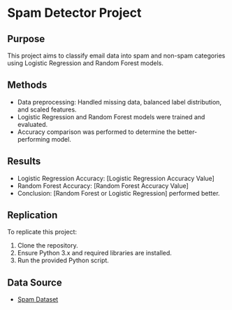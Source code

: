 # Spam Detector Project

## Purpose
This project aims to classify email data into spam and non-spam categories using Logistic Regression and Random Forest models.

## Methods
- Data preprocessing: Handled missing data, balanced label distribution, and scaled features.
- Logistic Regression and Random Forest models were trained and evaluated.
- Accuracy comparison was performed to determine the better-performing model.

## Results
- Logistic Regression Accuracy: [Logistic Regression Accuracy Value]
- Random Forest Accuracy: [Random Forest Accuracy Value]
- Conclusion: [Random Forest or Logistic Regression] performed better.

## Replication
To replicate this project:
1. Clone the repository.
2. Ensure Python 3.x and required libraries are installed.
3. Run the provided Python script.

## Data Source
- [Spam Dataset](https://static.bc-edx.com/ai/ail-v-1-0/m13/challenge/spam-data.csv)
